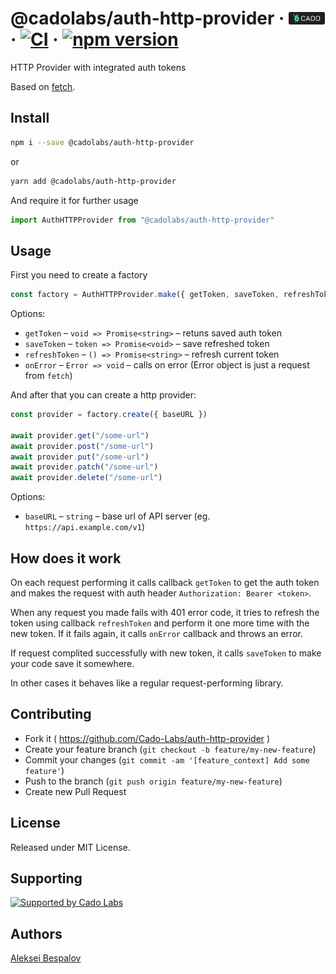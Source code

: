 # @cadolabs/auth-http-provider &middot; <a target="_blank" href="https://github.com/Cado-Labs"><img src="https://github.com/Cado-Labs/cado-labs-logos/raw/main/cado_labs_badge.svg" alt="Supported by Cado Labs" style="max-width: 100%; height: 20px"></a> &middot; [![CI](https://github.com/Cado-Labs/auth-http-provider/actions/workflows/ci.yml/badge.svg)](https://github.com/Cado-Labs/auth-http-provider/actions/workflows/ci.yml) &middot; [![npm version](https://badge.fury.io/js/@cadolabs%2Fauth-http-provider.svg)](https://badge.fury.io/js/@cadolabs%2Fauth-http-provider)

HTTP Provider with integrated auth tokens

Based on [fetch](https://developer.mozilla.org/en-US/docs/Web/API/Fetch_API/Using_Fetch).

## Install

```sh
npm i --save @cadolabs/auth-http-provider
```

or

```sh
yarn add @cadolabs/auth-http-provider
```

And require it for further usage
```js
import AuthHTTPProvider from "@cadolabs/auth-http-provider"
```

## Usage

First you need to create a factory

```js
const factory = AuthHTTPProvider.make({ getToken, saveToken, refreshToken, onError })
```

Options:

- `getToken` – `void => Promise<string>` – retuns saved auth token
- `saveToken` – `token => Promise<void>` – save refreshed token
- `refreshToken` – `() => Promise<string>` – refresh current token
- `onError` – `Error => void` – calls on error (Error object is just a request from `fetch`)

And after that you can create a http provider:

```js
const provider = factory.create({ baseURL })

await provider.get("/some-url")
await provider.post("/some-url")
await provider.put("/some-url")
await provider.patch("/some-url")
await provider.delete("/some-url")
```

Options:
- `baseURL` – `string` – base url of API server (eg. `https://api.example.com/v1`)

## How does it work

On each request performing it calls callback `getToken` to get the auth token and makes the request with auth header `Authorization: Bearer <token>`.

When any request you made fails with 401 error code, it tries to refresh the token using callback `refreshToken` and perform it one more time with the new token. If it fails again, it calls `onError` callback and throws an error.

If request complited successfully with new token, it calls `saveToken` to make your code save it somewhere.

In other cases it behaves like a regular request-performing library.

## Contributing

- Fork it ( https://github.com/Cado-Labs/auth-http-provider )
- Create your feature branch (`git checkout -b feature/my-new-feature`)
- Commit your changes (`git commit -am '[feature_context] Add some feature'`)
- Push to the branch (`git push origin feature/my-new-feature`)
- Create new Pull Request

## License

Released under MIT License.

## Supporting

<a href="https://github.com/Cado-Labs">
  <img src="https://github.com/Cado-Labs/cado-labs-resources/blob/main/cado_labs_supporting_rounded.svg" alt="Supported by Cado Labs" />
</a>

## Authors

[Aleksei Bespalov](https://github.com/nulldef)

